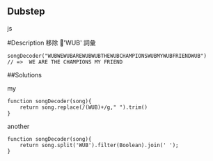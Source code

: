 ## Dubstep
js
 
#Description
移除 'WUB' 詞彙

    songDecoder("WUBWEWUBAREWUBWUBTHEWUBCHAMPIONSWUBMYWUBFRIENDWUB")
    // =>  WE ARE THE CHAMPIONS MY FRIEND


##Solutions

my

    function songDecoder(song){
        return song.replace(/(WUB)+/g," ").trim()
    }

another

    function songDecoder(song){
        return song.split('WUB').filter(Boolean).join(' ');
    }

